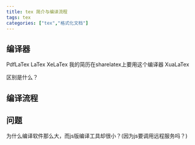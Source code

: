 ```yaml
---
title: tex 简介与编译流程
tags: tex
categories: ["tex","格式化文档"]
---
```




## 编译器
PdfLaTex
LaTex
XeLaTex   我的简历在sharelatex上要用这个编译器
XuaLaTex


区别是什么？

## 编译流程


## 问题

为什么编译软件那么大，而js版编译工具却很小？(因为js要调用远程服务吗？)
